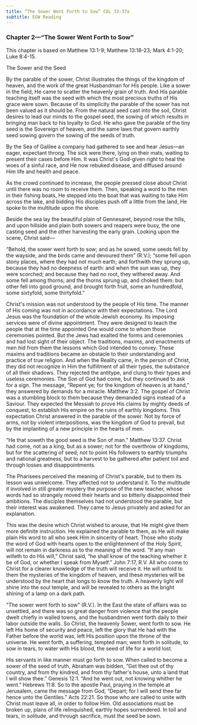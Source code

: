 ```yaml
---
title: “The Sower Went Forth to Sow” COL 33-37a
subtitle: EGW Reading
---
```


### Chapter 2—“The Sower Went Forth to Sow”

This chapter is based on Matthew 13:1-9; Matthew 13:18-23; Mark 4:1-20; Luke 8:4-15.

The Sower and the Seed

By the parable of the sower, Christ illustrates the things of the kingdom of heaven, and the work of the great Husbandman for His people. Like a sower in the field, He came to scatter the heavenly grain of truth. And His parable teaching itself was the seed with which the most precious truths of His grace were sown. Because of its simplicity the parable of the sower has not been valued as it should be. From the natural seed cast into the soil, Christ desires to lead our minds to the gospel seed, the sowing of which results in bringing man back to his loyalty to God. He who gave the parable of the tiny seed is the Sovereign of heaven, and the same laws that govern earthly seed sowing govern the sowing of the seeds of truth.

By the Sea of Galilee a company had gathered to see and hear Jesus—an eager, expectant throng. The sick were there, lying on their mats, waiting to present their cases before Him. It was Christ's God-given right to heal the woes of a sinful race, and He now rebuked disease, and diffused around Him life and health and peace.

As the crowd continued to increase, the people pressed close about Christ until there was no room to receive them. Then, speaking a word to the men in their fishing boats, He stepped into the boat that was waiting to take Him across the lake, and bidding His disciples push off a little from the land, He spoke to the multitude upon the shore.

Beside the sea lay the beautiful plain of Gennesaret, beyond rose the hills, and upon hillside and plain both sowers and reapers were busy, the one casting seed and the other harvesting the early grain. Looking upon the scene, Christ said—

“Behold, the sower went forth to sow; and as he sowed, some seeds fell by the wayside, and the birds came and devoured them” (R.V.); “some fell upon stony places, where they had not much earth; and forthwith they sprung up, because they had no deepness of earth: and when the sun was up, they were scorched; and because they had no root, they withered away. And some fell among thorns; and the thorns sprung up, and choked them: but other fell into good ground, and brought forth fruit, some an hundredfold, some sixtyfold, some thirtyfold.”

Christ's mission was not understood by the people of His time. The manner of His coming was not in accordance with their expectations. The Lord Jesus was the foundation of the whole Jewish economy. Its imposing services were of divine appointment. They were designed to teach the people that at the time appointed One would come to whom those ceremonies pointed. But the Jews had exalted the forms and ceremonies and had lost sight of their object. The traditions, maxims, and enactments of men hid from them the lessons which God intended to convey. These maxims and traditions became an obstacle to their understanding and practice of true religion. And when the Reality came, in the person of Christ, they did not recognize in Him the fulfillment of all their types, the substance of all their shadows. They rejected the antitype, and clung to their types and useless ceremonies. The Son of God had come, but they continued to ask for a sign. The message, “Repent ye; for the kingdom of heaven is at hand,” they answered by demands for a miracle. Matthew 3:2. The gospel of Christ was a stumbling block to them because they demanded signs instead of a Saviour. They expected the Messiah to prove His claims by mighty deeds of conquest, to establish His empire on the ruins of earthly kingdoms. This expectation Christ answered in the parable of the sower. Not by force of arms, not by violent interpositions, was the kingdom of God to prevail, but by the implanting of a new principle in the hearts of men.

“He that soweth the good seed is the Son of man.” Matthew 13:37. Christ had come, not as a king, but as a sower; not for the overthrow of kingdoms, but for the scattering of seed; not to point His followers to earthly triumphs and national greatness, but to a harvest to be gathered after patient toil and through losses and disappointments.

The Pharisees perceived the meaning of Christ's parable, but to them its lesson was unwelcome. They affected not to understand it. To the multitude it involved in still greater mystery the purpose of the new teacher, whose words had so strangely moved their hearts and so bitterly disappointed their ambitions. The disciples themselves had not understood the parable, but their interest was awakened. They came to Jesus privately and asked for an explanation.

This was the desire which Christ wished to arouse, that He might give them more definite instruction. He explained the parable to them, as He will make plain His word to all who seek Him in sincerity of heart. Those who study the word of God with hearts open to the enlightenment of the Holy Spirit, will not remain in darkness as to the meaning of the word. “If any man willeth to do His will,” Christ said, “he shall know of the teaching whether it be of God, or whether I speak from Myself.” John 7:17, R.V. All who come to Christ for a clearer knowledge of the truth will receive it. He will unfold to them the mysteries of the kingdom of heaven, and these mysteries will be understood by the heart that longs to know the truth. A heavenly light will shine into the soul temple, and will be revealed to others as the bright shining of a lamp on a dark path.

“The sower went forth to sow” (R.V.). In the East the state of affairs was so unsettled, and there was so great danger from violence that the people dwelt chiefly in walled towns, and the husbandmen went forth daily to their labor outside the walls. So Christ, the heavenly Sower, went forth to sow. He left His home of security and peace, left the glory that He had with the Father before the world was, left His position upon the throne of the universe. He went forth, a suffering, tempted man; went forth in solitude, to sow in tears, to water with His blood, the seed of life for a world lost.

His servants in like manner must go forth to sow. When called to become a sower of the seed of truth, Abraham was bidden, “Get thee out of thy country, and from thy kindred, and from thy father's house, unto a land that I will show thee.” Genesis 12:1. “And he went out, not knowing whither he went.” Hebrews 11:8. So to the apostle Paul, praying in the temple at Jerusalem, came the message from God, “Depart; for I will send thee far hence unto the Gentiles.” Acts 22:21. So those who are called to unite with Christ must leave all, in order to follow Him. Old associations must be broken up, plans of life relinquished, earthly hopes surrendered. In toil and tears, in solitude, and through sacrifice, must the seed be sown.